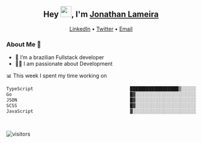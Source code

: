 <h2 align="center">Hey <img src="https://github.com/TheDudeThatCode/TheDudeThatCode/blob/master/Assets/Hi.gif" width="29">, I'm <a href="https://www.linkedin.com/in/jonathanlameira/">Jonathan Lameira</a></h2>
<p align="center">
  <a href="https://www.linkedin.com/in/jonathanlameira/">LinkedIn</a> •
  <a href="https://twitter.com/jlameira">Twitter</a> •
  <a href="mailto:jlameira@gmail.com">Email</a>
</p>

### About Me 🚀
- 🌱  I’m a brazilian Fullstack developer</br>
- 👨‍💻  I am passionate about Development</br>

<!-- ![Jonathan Lameira github stats](https://github-readme-stats.vercel.app/api?username=jlameirameli&show_icons=true&hide_border=true)&nbsp;&nbsp; -->

📊 This week I spent my time working on
<!--START_SECTION:waka-->

```txt
TypeScript                                    ██████████████████▒░░░░░░   73.80 %
Go                                            █▓░░░░░░░░░░░░░░░░░░░░░░░   07.06 %
JSON                                          █▓░░░░░░░░░░░░░░░░░░░░░░░   06.51 %
SCSS                                          █▓░░░░░░░░░░░░░░░░░░░░░░░   06.04 %
JavaScript                                    ▓░░░░░░░░░░░░░░░░░░░░░░░░   02.83 %
```

<!--END_SECTION:waka-->

<br />

![visitors](https://visitor-badge.laobi.icu/badge?page_id=jlameira.jlameira)

